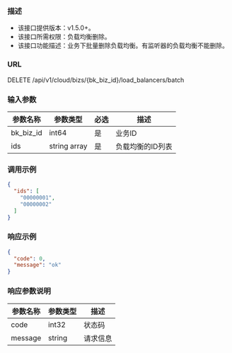 ### 描述

- 该接口提供版本：v1.5.0+。
- 该接口所需权限：负载均衡删除。
- 该接口功能描述：业务下批量删除负载均衡。有监听器的负载均衡不能删除。

### URL

DELETE /api/v1/cloud/bizs/{bk_biz_id}/load_balancers/batch

### 输入参数

| 参数名称      | 参数类型         | 必选 | 描述        |
|-----------|--------------|----|-----------|
| bk_biz_id | int64        | 是  | 业务ID      |
| ids       | string array | 是  | 负载均衡的ID列表 |

### 调用示例

```json
{
  "ids": [
    "00000001",
    "00000002"
  ]
}
```

### 响应示例

```json
{
  "code": 0,
  "message": "ok"
}
```

### 响应参数说明

| 参数名称    | 参数类型   | 描述   |
|---------|--------|------|
| code    | int32  | 状态码  |
| message | string | 请求信息 |
